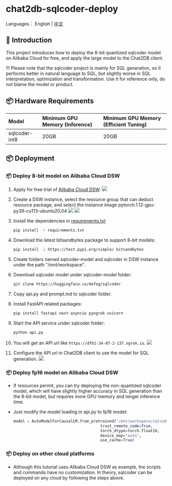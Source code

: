 # chat2db-sqlcoder-deploy

Languages： English | [中文](README_CN.md)

## 📖 Introduction

This project introduces how to deploy the 8-bit quantized sqlcoder model on Alibaba Cloud for free, and apply the large model to the Chat2DB client.

!!! Please note that the sqlcoder project is mainly for SQL generation, so it performs better in natural language to SQL, but slightly worse in SQL interpretation, optimization and transformation. Use it for reference only, do not blame the model or product.

## 📦 Hardware Requirements

| Model | Minimum GPU Memory (Inference) | Minimum GPU Memory (Efficient Tuning) |
|:------|:------------------------------|:-------------------------------------|
| sqlcoder-int8 | 20GB | 20GB |

## 📦 Deployment

### 📦 Deploy 8-bit model on Alibaba Cloud DSW

1. Apply for free trial of [Alibaba Cloud DSW](https://www.alibabacloud.com/).
   <img src="https://alidocs.oss-cn-zhangjiakou.aliyuncs.com/res/4j6OJdYA60Y7n3p8/img/e5141c12-0279-451b-9e47-5125a5a34731.png?x-oss-process=image/resize,w_1280,m_lfit,limit_1">
2. Create a DSW instance, select the resource group that can deduct resource package, and select the instance image pytorch:1.12-gpu-py39-cu113-ubuntu20.04
   <img src="https://alidocs.oss-cn-zhangjiakou.aliyuncs.com/res/4j6OJdYA60Y7n3p8/img/d5ed7234-afb3-49de-a2a2-db6aa0424efa.png?x-oss-process=image/resize,w_1280,m_lfit,limit_1">
   <img src="https://alidocs.oss-cn-zhangjiakou.aliyuncs.com/res/4j6OJdYA60Y7n3p8/img/26c3961f-967d-4b11-8a81-4b037c833344.png?x-oss-process=image/resize,w_1280,m_lfit,limit_1">
3. Install the dependencies in [requirements.txt](requirements.txt)

    ```bash
    pip install -r requirements.txt
    ```

4. Download the latest bitsandbytes package to support 8-bit models:

    ```bash
    pip install -i https://test.pypi.org/simple/ bitsandbytes
    ```

5. Create folders named sqlcoder-model and sqlcoder in DSW instance under the path "/mnt/workspace".

6. Download sqlcoder model under sqlcoder-model folder:

    ```bash
    git clone https://huggingface.co/defog/sqlcoder 
    ```

7. Copy api.py and prompt.md to sqlcoder folder.

8. Install FastAPI related packages:

    ```bash
    pip install fastapi nest-asyncio pyngrok uvicorn
    ```

9. Start the API service under sqlcoder folder:

    ```bash 
    python api.py
    ```

10. You will get an API url like `https://dfb1-34-87-2-137.ngrok.io`.
    <img src="https://alidocs.oss-cn-zhangjiakou.aliyuncs.com/res/4j6OJdYA60Y7n3p8/img/086b2121-19d3-4bff-a188-91e51d0c208d.png?x-oss-process=image/resize,w_1280,m_lfit,limit_1">
11. Configure the API url in Chat2DB client to use the model for SQL generation.
    <img src="https://alidocs.oss-cn-zhangjiakou.aliyuncs.com/res/4j6OJdYA60Y7n3p8/img/ca844185-2744-49e0-ab75-245e19b872d6.png?x-oss-process=image/resize,w_640,m_lfit,limit_1">

### 📦 Deploy fp16 model on Alibaba Cloud DSW

* If resources permit, you can try deploying the non-quantized sqlcoder model, which will have slightly higher accuracy in SQL generation than the 8-bit model, but requires more GPU memory and longer inference time.

* Just modify the model loading in api.py to fp16 model:

    ```python
    model = AutoModelForCausalLM.from_pretrained("/mnt/workspace/sqlcoder-model/sqlcoder", 
                                          trust_remote_code=True,
                                          torch_dtype=torch.float16,
                                          device_map="auto",
                                          use_cache=True)
    ```

### 📦 Deploy on other cloud platforms

* Although this tutorial uses Alibaba Cloud DSW as example, the scripts and commands have no customization. In theory, sqlcoder can be deployed on any cloud by following the steps above.